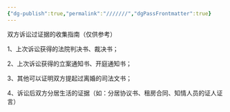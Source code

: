 ```yaml
---
{"dg-publish":true,"permalink":"///////","dgPassFrontmatter":true}
---
```


双方诉讼过证据的收集指南（仅供参考）

1、上次诉讼获得的法院判决书、裁决书；

2、上次诉讼获得的立案通知书、开庭通知书；

3、其他可以证明双方提起过离婚的司法文书；

4、诉讼后双方分居生活的证据（如：分居协议书、租房合同、知情人员的证人证言）